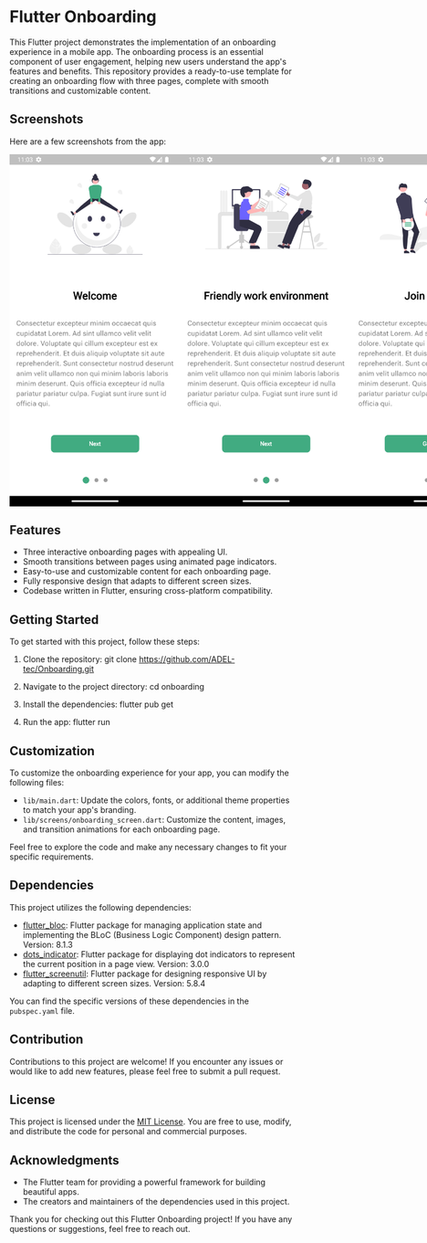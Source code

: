 
# Flutter Onboarding


This Flutter project demonstrates the implementation of an onboarding experience in a mobile app. The onboarding process is an essential component of user engagement, helping new users understand the app's features and benefits. This repository provides a ready-to-use template for creating an onboarding flow with three pages, complete with smooth transitions and customizable content.

## Screenshots

Here are a few screenshots from the app:
<div style="display: flex; justify-content: space-between;">
  <img src="screenshots/1.png" alt="Onboarding Page 1" width="300">
  <img src="screenshots/2.png" alt="Onboarding Page 2" width="300">
  <img src="screenshots/3.png" alt="Onboarding Page 3" width="300">
</div>

## Features

- Three interactive onboarding pages with appealing UI.
- Smooth transitions between pages using animated page indicators.
- Easy-to-use and customizable content for each onboarding page.
- Fully responsive design that adapts to different screen sizes.
- Codebase written in Flutter, ensuring cross-platform compatibility.

## Getting Started

To get started with this project, follow these steps:

1. Clone the repository:
git clone https://github.com/ADEL-tec/Onboarding.git

2. Navigate to the project directory:
  cd onboarding


3. Install the dependencies:
  flutter pub get


4. Run the app:
  flutter run


## Customization

To customize the onboarding experience for your app, you can modify the following files:

- `lib/main.dart`: Update the colors, fonts, or additional theme properties to match your app's branding.
- `lib/screens/onboarding_screen.dart`: Customize the content, images, and transition animations for each onboarding page.

Feel free to explore the code and make any necessary changes to fit your specific requirements.

## Dependencies

This project utilizes the following dependencies:

- [flutter_bloc](https://pub.dev/packages/flutter_bloc): Flutter package for managing application state and implementing the BLoC (Business Logic Component) design pattern. Version: 8.1.3
- [dots_indicator](https://pub.dev/packages/dots_indicator): Flutter package for displaying dot indicators to represent the current position in a page view. Version: 3.0.0
- [flutter_screenutil](https://pub.dev/packages/flutter_screenutil): Flutter package for designing responsive UI by adapting to different screen sizes. Version: 5.8.4

You can find the specific versions of these dependencies in the `pubspec.yaml` file.


## Contribution

Contributions to this project are welcome! If you encounter any issues or would like to add new features, please feel free to submit a pull request.

## License

This project is licensed under the [MIT License](LICENSE). You are free to use, modify, and distribute the code for personal and commercial purposes.

## Acknowledgments

- The Flutter team for providing a powerful framework for building beautiful apps.
- The creators and maintainers of the dependencies used in this project.

Thank you for checking out this Flutter Onboarding project! If you have any questions or suggestions, feel free to reach out.


